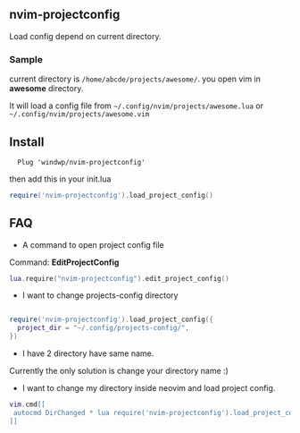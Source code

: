## nvim-projectconfig

Load config depend on current directory.

### Sample

current directory is `/home/abcde/projects/awesome/`.
you open vim in **awesome** directory.

It will load a config file from `~/.config/nvim/projects/awesome.lua` or `~/.config/nvim/projects/awesome.vim`

## Install
``` vim
  Plug 'windwp/nvim-projectconfig'
```
then add this in your init.lua

```lua
require('nvim-projectconfig').load_project_config()
```




## FAQ
*  A command to  open project config file

Command: **EditProjectConfig**

 ``` lua
lua.require("nvim-projectconfig").edit_project_config()

```


 * I want to change projects-config directory

``` lua

require('nvim-projectconfig').load_project_config({
  project_dir = "~/.config/projects-config/",
})

```

 * I have 2 directory have same name.

  Currently the only solution is change your directory name :)


 * I want to change my directory inside neovim and load project config.

 ``` lua
vim.cmd[[
  autocmd DirChanged * lua require('nvim-projectconfig').load_project_config()
]]

 ```
